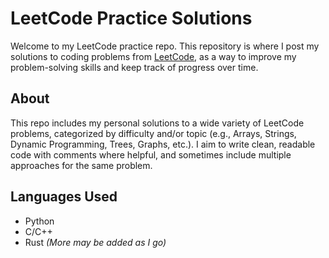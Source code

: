 # LeetCode Practice Solutions

Welcome to my LeetCode practice repo. This repository is where I post my solutions to coding problems from [LeetCode](https://leetcode.com/), as a way to improve my problem-solving skills and keep track of progress over time.

## About

This repo includes my personal solutions to a wide variety of LeetCode problems, categorized by difficulty and/or topic (e.g., Arrays, Strings, Dynamic Programming, Trees, Graphs, etc.). I aim to write clean, readable code with comments where helpful, and sometimes include multiple approaches for the same problem.

## Languages Used

- Python
- C/C++
- Rust
*(More may be added as I go)*
